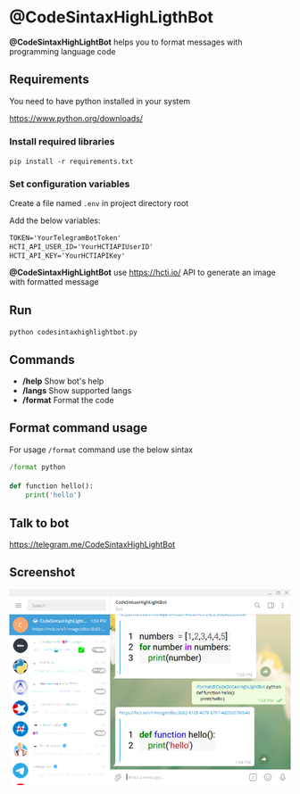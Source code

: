 # @CodeSintaxHighLigthBot

**@CodeSintaxHighLightBot** helps you to format messages with programming language code

## Requirements

You need to have python installed in your system

https://www.python.org/downloads/

### Install required libraries

`pip install -r requirements.txt`

### Set configuration variables

Create a file named `.env` in project directory root

Add the below variables:

```
TOKEN='YourTelegramBotToken'
HCTI_API_USER_ID='YourHCTIAPIUserID'
HCTI_API_KEY='YourHCTIAPIKey'
```

**@CodeSintaxHighLightBot** use https://hcti.io/ API to generate an image with formatted message

## Run

`python codesintaxhighlightbot.py`

## Commands

- **/help** Show bot's help
- **/langs** Show supported langs
- **/format** Format the code

## Format command usage

For usage `/format` command use the below sintax

```python
/format python

def function hello():
    print('hello')
```

## Talk to bot
https://telegram.me/CodeSintaxHighLightBot
## Screenshot

![screenshot](screenshot.png)